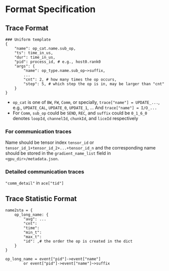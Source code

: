 # Format Specification

## Trace Format

```
### Uniform template
{
    "name": op_cat.name.sub_op,
    "ts": time_in_us,
    "dur": time_in_us,
    "pid": process_id, # e.g., host0.rank0
    "args": {
        "name": op_type.name.sub_op~>suffix,
        ...
        "cnt": 2, # how many times the op occurs,
        "step": 5, # which step the op is in, may be larger than "cnt"
    }
}
```

- `op_cat` is one of `BW`, `FW`, `Comm`, or specially, `trace["name"] = UPDATE_...`, e.g., `UPDATE_CAL`, `UPDATE_0`, `UPDATE_1`, ...  And `trace["name"] = I/O_...`
- For `Comm`, `sub_op` could be `SEND`, `REC`, and `suffix` could be `0_1_6_0` denotes `loopId`, `channelId`, `chunkId`, and `liceId` respectively

### For communication traces
Name should be tensor index `tensor_id` or `tensor_id_1+tensor_id_2+...+tensor_id_n` and the corresponding name should be stored in the `gradient_name_list` field in `<gpu_dir>/metadata.json`.

### Detailed communication traces
`"comm_detail"` in `ace["tid"]`


## Trace Statistic Format
```
name2sta = {
    op_long_name: {
        "avg": ...
        "cnt":
        "time":
        "min_t":
        "max_t":
        "id": ,# the order the op is created in the dict
    }
}

op_long_name = event["pid"]->event["name"] 
        or event["pid"]->event["name"]~>suffix
```

